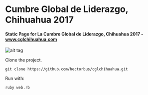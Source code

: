 # Cumbre Global de Liderazgo, Chihuahua 2017
#### Static Page for La Cumbre Global de Liderazgo, Chihuahua 2017 - www.cglchihuahua.com

![alt tag](https://raw.githubusercontent.com/hectorbus/cglchihuahua/cgl-2017/public/img/ScreenShotCGL.png)


Clone the project.
```
git clone https://github.com/hectorbus/cglchihuahua.git
````
Run with:
```
ruby web.rb
````
